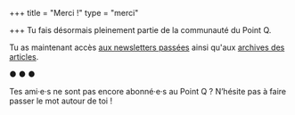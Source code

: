 +++
title = "Merci !"
type = "merci"

+++
Tu fais désormais pleinement partie de la communauté du Point Q.

Tu as maintenant accès [aux newsletters passées](https://lepointq.com/newsletters) ainsi qu'aux [archives des articles](https://lepointq.com/articles).

<p class='separator'>● ● ●</p>

Tes ami·e·s ne sont pas encore abonné·e·s au Point Q ? N’hésite pas à faire passer le mot autour de toi !